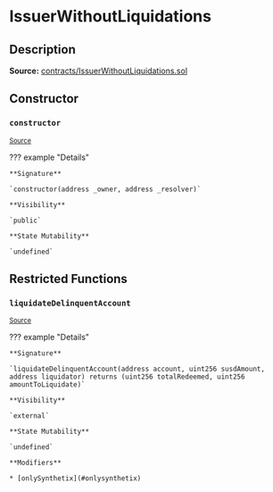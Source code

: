 # IssuerWithoutLiquidations

## Description

**Source:** [contracts/IssuerWithoutLiquidations.sol](https://github.com/Synthetixio/synthetix/tree/v2.44.0-alpha/contracts/IssuerWithoutLiquidations.sol)

## Constructor

### `constructor`

<sub>[Source](https://github.com/Synthetixio/synthetix/tree/v2.44.0-alpha/contracts/IssuerWithoutLiquidations.sol#L8)</sub>

??? example "Details"

    **Signature**

    `constructor(address _owner, address _resolver)`

    **Visibility**

    `public`

    **State Mutability**

    `undefined`

## Restricted Functions

### `liquidateDelinquentAccount`

<sub>[Source](https://github.com/Synthetixio/synthetix/tree/v2.44.0-alpha/contracts/IssuerWithoutLiquidations.sol#L10)</sub>

??? example "Details"

    **Signature**

    `liquidateDelinquentAccount(address account, uint256 susdAmount, address liquidator) returns (uint256 totalRedeemed, uint256 amountToLiquidate)`

    **Visibility**

    `external`

    **State Mutability**

    `undefined`

    **Modifiers**

    * [onlySynthetix](#onlysynthetix)
